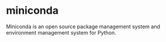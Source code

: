 # miniconda
Miniconda is an open source package management system and environment management system for Python.

